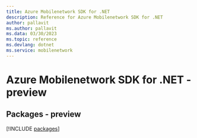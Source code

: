 ```yaml
---
title: Azure Mobilenetwork SDK for .NET
description: Reference for Azure Mobilenetwork SDK for .NET
author: pallavit
ms.author: pallavit
ms.data: 03/30/2023
ms.topic: reference
ms.devlang: dotnet
ms.service: mobilenetwork
---
```

# Azure Mobilenetwork SDK for .NET - preview
## Packages - preview
[!INCLUDE [packages](mobilenetwork-index.md)]